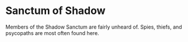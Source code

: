 # Sanctum of Shadow

Members of the Shadow Sanctum are fairly unheard of. Spies, thiefs, and psycopaths are most often found here.
